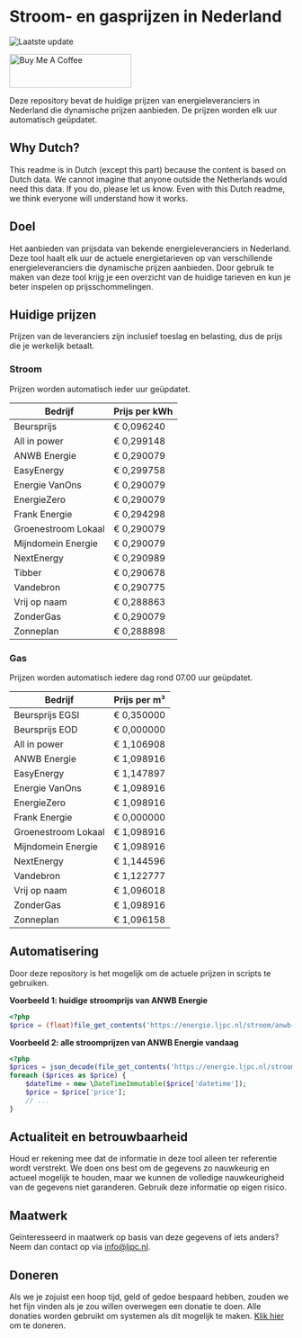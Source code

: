 # Stroom- en gasprijzen in Nederland

![Laatste update](https://img.shields.io/badge/laatste%20update-2023--09--16%2000%3A00%20CET-brightgreen)

<a href="https://www.buymeacoffee.com/Lars-" target="_blank"><img src="https://cdn.buymeacoffee.com/buttons/v2/default-orange.png" alt="Buy Me A Coffee" height="60" style="height: 60px !important;width: 217px !important;" ></a>

Deze repository bevat de huidige prijzen van energieleveranciers in Nederland die dynamische prijzen aanbieden. De prijzen worden elk uur automatisch geüpdatet.

## Why Dutch?

This readme is in Dutch (except this part) because the content is based on Dutch data. We cannot imagine that anyone outside the Netherlands would need this data. If you do, please let us know. Even with this Dutch readme, we think
everyone will understand how it works.

## Doel

Het aanbieden van prijsdata van bekende energieleveranciers in Nederland. Deze tool haalt elk uur de actuele energietarieven op van verschillende energieleveranciers die dynamische prijzen aanbieden. Door gebruik te maken van deze tool
krijg je een overzicht van de huidige tarieven en kun je beter inspelen op prijsschommelingen.

## Huidige prijzen

Prijzen van de leveranciers zijn inclusief toeslag en belasting, dus de prijs die je werkelijk betaalt.

### Stroom

Prijzen worden automatisch ieder uur geüpdatet.

 Bedrijf | Prijs per kWh 
---------|---------------
Beursprijs | € 0,096240
All in power | € 0,299148
ANWB Energie | € 0,290079
EasyEnergy | € 0,299758
Energie VanOns | € 0,290079
EnergieZero | € 0,290079
Frank Energie | € 0,294298
Groenestroom Lokaal | € 0,290079
Mijndomein Energie | € 0,290079
NextEnergy | € 0,290989
Tibber | € 0,290678
Vandebron | € 0,290775
Vrij op naam | € 0,288863
ZonderGas | € 0,290079
Zonneplan | € 0,288898


### Gas

Prijzen worden automatisch iedere dag rond 07.00 uur geüpdatet.

 Bedrijf | Prijs per m³ 
---------|--------------
Beursprijs EGSI | € 0,350000
Beursprijs EOD | € 0,000000
All in power | € 1,106908
ANWB Energie | € 1,098916
EasyEnergy | € 1,147897
Energie VanOns | € 1,098916
EnergieZero | € 1,098916
Frank Energie | € 0,000000
Groenestroom Lokaal | € 1,098916
Mijndomein Energie | € 1,098916
NextEnergy | € 1,144596
Vandebron | € 1,122777
Vrij op naam | € 1,096018
ZonderGas | € 1,098916
Zonneplan | € 1,096158


## Automatisering

Door deze repository is het mogelijk om de actuele prijzen in scripts te gebruiken.

**Voorbeeld 1: huidige stroomprijs van ANWB Energie**

```php
<?php
$price = (float)file_get_contents('https://energie.ljpc.nl/stroom/anwb-energie-nu.txt');

```

**Voorbeeld 2: alle stroomprijzen van ANWB Energie vandaag**

```php
<?php
$prices = json_decode(file_get_contents('https://energie.ljpc.nl/stroom/all-in-power-vandaag.json'),true);
foreach ($prices as $price) {
    $dateTime = new \DateTimeImmutable($price['datetime']);
    $price = $price['price'];
    // ...
}
```

## Actualiteit en betrouwbaarheid

Houd er rekening mee dat de informatie in deze tool alleen ter referentie wordt verstrekt. We doen ons best om de gegevens zo nauwkeurig en actueel mogelijk te houden, maar we kunnen de volledige nauwkeurigheid van de gegevens niet
garanderen. Gebruik deze informatie op eigen risico.

## Maatwerk

Geïnteresseerd in maatwerk op basis van deze gegevens of iets anders? Neem dan contact op
via [info@ljpc.nl](mailto:info@ljpc.nl?subject=Energie%20prijzen).

## Doneren

Als we je zojuist een hoop tijd, geld of gedoe bespaard hebben, zouden we het fijn vinden als je zou willen overwegen een
donatie te doen. Alle donaties worden gebruikt om systemen als dit mogelijk te
maken. [Klik hier](https://www.buymeacoffee.com/Lars-) om te doneren.
